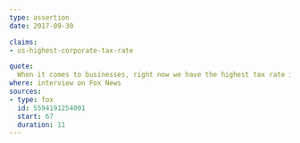 ```yaml
---
type: assertion
date: 2017-09-30

claims:
- us-highest-corporate-tax-rate

quote:
  When it comes to businesses, right now we have the highest tax rate in the world, which means businesses who earn overseas income leave the money there rather than having to pay twice.
where: interview on Fox News
sources:
- type: fox
  id: 5594191254001
  start: 67
  duration: 11
---
```


